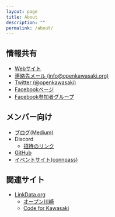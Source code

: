 ```yaml
---
layout: page
title: About
description: ""
permalink: /about/
---
```



情報共有
----------------
* [Webサイト](http://openkawasaki.org)
* [連絡先メール (info@openkawasaki.org)](info@openkawasaki.org)
* [Twitter (@openkawasaki)](https://twitter.com/openkawasaki)
* [Facebookページ](https://www.facebook.com/openkawasaki/)
* [Facebook参加者グループ](https://www.facebook.com/groups/opendata.kawasaki/)

メンバー向け
----------
* [ブログ(Medium)](https://medium.com/openkawasaki)
* Discord
    - [招待のリンク](https://discord.gg/zEsYCZ6)
* [GitHub](https://github.com/openkawasaki/)
* [イベントサイト(connpass)](https://openkawasaki.connpass.com/)

関連サイト
----------------
* [LinkData.org](http://linkdata.org/)
  - [オープン川崎](http://idea.linkdata.org/idea/idea1s332i)
  - [Code for Kawasaki](http://idea.linkdata.org/idea/idea1s198i)

<!--
現在は使用してません
----
* [Slack](https://openkawasaki.slack.com)
    - [Slackに参加する](https://join.slack.com/t/openkawasaki/shared_invite/zt-4hbuav6c-Ttza18ObLreA6JZ6mvcyIw)
-->
